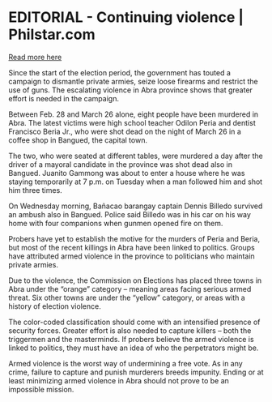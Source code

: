 # EDITORIAL - Continuing violence | Philstar.com

[Read more here](https://www.philstar.com/opinion/2025/03/31/2432275/editorial-continuing-violence)

Since the start of the election period, the government has touted a campaign to dismantle private armies, seize loose firearms and restrict the use of guns. The escalating violence in Abra province shows that greater effort is needed in the campaign.

Between Feb. 28 and March 26 alone, eight people have been murdered in Abra. The latest victims were high school teacher Odilon Peria and dentist Francisco Beria Jr., who were shot dead on the night of March 26 in a coffee shop in Bangued, the capital town.

The two, who were seated at different tables, were murdered a day after the driver of a mayoral candidate in the province was shot dead also in Bangued. Juanito Gammong was about to enter a house where he was staying temporarily at 7 p.m. on Tuesday when a man followed him and shot him three times.

On Wednesday morning, Bañacao barangay captain Dennis Billedo survived an ambush also in Bangued. Police said Billedo was in his car on his way home with four companions when gunmen opened fire on them.

Probers have yet to establish the motive for the murders of Peria and Beria, but most of the recent killings in Abra have been linked to politics. Groups have attributed armed violence in the province to politicians who maintain private armies.

Due to the violence, the Commission on Elections has placed three towns in Abra under the “orange” category – meaning areas facing serious armed threat. Six other towns are under the “yellow” category, or areas with a history of election violence.

The color-coded classification should come with an intensified presence of security forces. Greater effort is also needed to capture killers – both the triggermen and the masterminds. If probers believe the armed violence is linked to politics, they must have an idea of who the perpetrators might be.

Armed violence is the worst way of undermining a free vote. As in any crime, failure to capture and punish murderers breeds impunity. Ending or at least minimizing armed violence in Abra should not prove to be an impossible mission.